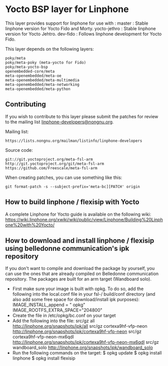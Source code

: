 Yocto BSP layer for Linphone
=============================

This layer provides support for linphone for use with :
master : 	Stable linphone version for Yocto Fido and Morty.
yocto-jethro : 	Stable linphone version for Yocto Jehtro.
dev-fido :	Follows linphone development for Yocto Fido.

This layer depends on the following layers:

	poky/meta 
	poky/meta-poky (meta-yocto for Fido)
	poky/meta-yocto-bsp
	openembedded-core/meta
	meta-openembedded/meta-oe 
	meta-openembedded/meta-multimedia 
	meta-openembedded/meta-networking 
	meta-openembedded/meta-python 


Contributing
------------

If you wish to contribute to this layer please submit the patches for review to the
mailing list linphone-developers@nongnu.org.

Mailing list:

    https://lists.nongnu.org/mailman/listinfo/linphone-developers

Source code:

    git://git.yoctoproject.org/meta-fsl-arm
    http://git.yoctoproject.org/git/meta-fsl-arm
    https://github.com/Freescale/meta-fsl-arm

When creating patches, you can use something like this:

    git format-patch -s --subject-prefix='meta-bc][PATCH' origin


How to build linphone / flexisip with Yocto
--------------------------------------------

A complete Linphone for Yocto guide is available on the following wiki:
https://wiki.linphone.org/xwiki/wiki/public/view/Linphone/Building%20Linphone%20with%20Yocto/


How to download and install linphone / flexisip using belledonne communication's ipk repository
------------------------------------------------------------------------------------------------
If you don't want to compile and download the package by yourself, you can use the ones that are already compiled
on Belledonne communication repository.
The packages are built for an arm target (Wandboard solo).

- First make sure your image is built with opkg. To do so, add the following into the local.conf file in your fsl-<version>/ build/conf directory (and also add some free space for download/install ipk purposes):
IMAGE_INSTALL_append = " opkg"
IMAGE_ROOTFS_EXTRA_SPACE="204800"
- Create the file in /etc/opkg/bc.conf on your target
- Add the following into the file:
src/gz all http://linphone.org/snapshots/ipk/all
src/gz cortexa9hf-vfp-neon http://linphone.org/snapshots/ipk/cortexa9hf-vfp-neon
src/gz cortexa9hf-vfp-neon-mx6qdl http://linphone.org/snapshots/ipk/cortexa9hf-vfp-neon-mx6qdl
src/gz wandboard_solo http://linphone.org/snapshots/ipk/wandboard_solo
- Run the following commands on the target:
$ opkg update
$ opkg install linphone
$ opkg install flexisip


